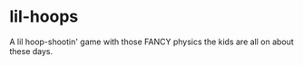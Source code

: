 # lil-hoops
A lil hoop-shootin' game with those FANCY physics the kids are all on about these days.
